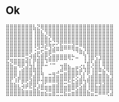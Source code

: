 # Ok
<pre>
⣿⣿⣿⣿⣿⣿⣿⣧⣝⢿⣿⣿⣿⣿⣿⣿⣿⣿⣿⣿⣿⣿⣿⣿⣿⣿⣿⣿
⣿⣿⣿⣿⣿⣿⣿⢸⣿⣧⡹⣿⣿⣿⣿⣿⣿⣿⣿⣿⣿⣿⣿⣿⣿⣿⣿⣿
⣿⣿⣿⣿⣿⣿⣿⢸⣿⣿⣿⣎⢿⣿⣿⣿⣿⣿⣿⣿⣿⣿⣿⣿⣿⣿⣿⣿
⣿⣿⣿⣿⣿⣿⣿⢸⢿⣻⡽⢷⢖⣊⣯⣭⣭⣽⣛⠿⣿⣿⣿⣿⣿⣿⣿⣿
⣿⣿⣿⣿⣿⣿⡿⢐⣭⢖⣭⣾⠿⠛⠛⠉⠉⠙⠻⣷⡜⣿⣿⣿⣿⣿⣿⣿
⣿⣛⣛⣛⣛⢭⡺⣿⣳⣿⣟⣵⣿⣿⣿⣿⢿⡓⠤⠀⢹⢸⣿⢫⣹⣿⣿⣿
⣷⣝⠿⣿⣿⢻⣇⡏⣿⣿⣘⠩⠭⠁⣀⣤⡀⠀⠀⢀⡘⣾⢣⣿⡇⣿⣿⣿
⣿⣿⣿⢈⣵⣿⣾⣷⣿⡇⠀⠀⠀⢀⣼⠿⣿⣶⣟⣵⢳⣿⢱⣿⣷⣜⢿⣿
⣿⣿⡿⣸⣿⣿⡿⣼⣿⢻⣀⣒⣻⣭⣶⣿⣿⣿⢟⢣⡇⢫⣼⣿⣶⣿⣦⢻
⣿⣏⡸⠏⡿⢟⣽⣿⡟⢺⡿⠿⠿⢿⣿⣛⠯⣗⣵⣿⢳⢿⣿⣿⣿⢿⣿⣿
⣿⣿⣿⣧⡺⠟⠯⣟⡼⣿⣶⣶⣿⣿⣿⣶⣿⣿⢟⣵⣿⢸⣿⣷⣾⣿⣿⣿
⣿⣿⣿⣿⣿⣿⣿⣿⣿⣶⣮⣭⣿⣛⣛⣯⣭⣶⣿⣿⣿⣷⣭⣛⠿⠿⢟⣼
</pre>

